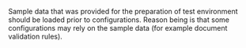 Sample data that was provided for the preparation of test environment should be loaded prior to configurations. Reason being is that some configurations may rely on the sample data (for example document validation rules).
